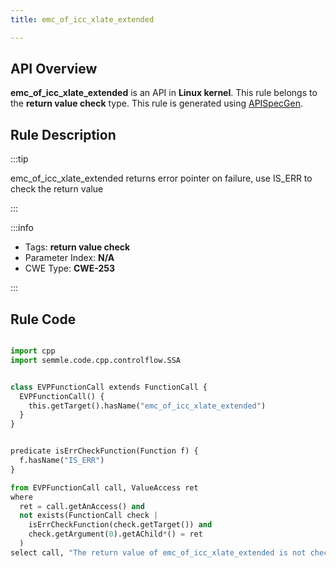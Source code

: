 ```yaml
---
title: emc_of_icc_xlate_extended

---
```



## API Overview
**emc_of_icc_xlate_extended** is an API in **Linux kernel**. This rule belongs to the **return value check** type. This rule is generated using [APISpecGen](../../tools/APISpecGen).
## Rule Description

:::tip

emc_of_icc_xlate_extended returns error pointer on failure, use IS_ERR to check the return value

:::

:::info

- Tags: **return value check**
- Parameter Index: **N/A**
- CWE Type: **CWE-253**

:::

## Rule Code
```python

import cpp
import semmle.code.cpp.controlflow.SSA


class EVPFunctionCall extends FunctionCall {
  EVPFunctionCall() {
    this.getTarget().hasName("emc_of_icc_xlate_extended")
  }
}


predicate isErrCheckFunction(Function f) {
  f.hasName("IS_ERR") 
}

from EVPFunctionCall call, ValueAccess ret
where
  ret = call.getAnAccess() and
  not exists(FunctionCall check |
    isErrCheckFunction(check.getTarget()) and
    check.getArgument(0).getAChild*() = ret
  )
select call, "The return value of emc_of_icc_xlate_extended is not checked with IS_ERR."
    
```